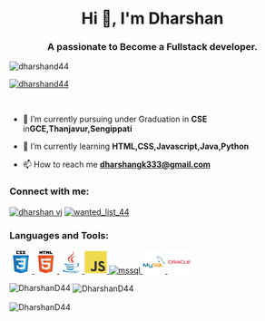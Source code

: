 <h1 align="center">Hi 👋, I'm Dharshan</h1>
<h3 align="center">A passionate to Become a Fullstack developer.</h3>

<p align="left"> <img src="https://komarev.com/ghpvc/?username=dharshand44&label=Profile%20views&color=0e75b6&style=flat" alt="dharshand44" /> </p>

<p align="left"> <a href="https://github.com/ryo-ma/github-profile-trophy"><img src="https://github-profile-trophy.vercel.app/?username=dharshand44" alt="dharshand44" /></a> </p>

<p align="left"> <a href="https://twitter.com/" target="blank"><img src="https://img.shields.io/twitter/follow/?logo=twitter&style=for-the-badge" alt="" /></a> </p>

- 🔭 I’m currently pursuing under Graduation in **CSE** in**GCE,Thanjavur,Sengippati**

- 📝 I’m currently learning **HTML,CSS,Javascript,Java,Python**

- 📫 How to reach me **dharshangk333@gmail.com**

<h3 align="left">Connect with me:</h3>
<p align="left">
<a href="https://linkedin.com/in/dharshan vj" target="blank"><img align="center" src="https://raw.githubusercontent.com/rahuldkjain/github-profile-readme-generator/master/src/images/icons/Social/linked-in-alt.svg" alt="dharshan vj" height="30" width="40" /></a>
<a href="https://instagram.com/wanted_list_44" target="blank"><img align="center" src="https://raw.githubusercontent.com/rahuldkjain/github-profile-readme-generator/master/src/images/icons/Social/instagram.svg" alt="wanted_list_44" height="30" width="40" /></a>
</p>

<h3 align="left">Languages and Tools:</h3>
<p align="left"> <a href="https://www.w3schools.com/css/" target="_blank" rel="noreferrer"> <img src="https://raw.githubusercontent.com/devicons/devicon/master/icons/css3/css3-original-wordmark.svg" alt="css3" width="40" height="40"/> </a> <a href="https://www.w3.org/html/" target="_blank" rel="noreferrer"> <img src="https://raw.githubusercontent.com/devicons/devicon/master/icons/html5/html5-original-wordmark.svg" alt="html5" width="40" height="40"/> </a> <a href="https://www.java.com" target="_blank" rel="noreferrer"> <img src="https://raw.githubusercontent.com/devicons/devicon/master/icons/java/java-original.svg" alt="java" width="40" height="40"/> </a> <a href="https://developer.mozilla.org/en-US/docs/Web/JavaScript" target="_blank" rel="noreferrer"> <img src="https://raw.githubusercontent.com/devicons/devicon/master/icons/javascript/javascript-original.svg" alt="javascript" width="40" height="40"/> </a> <a href="https://www.microsoft.com/en-us/sql-server" target="_blank" rel="noreferrer"> <img src="https://www.svgrepo.com/show/303229/microsoft-sql-server-logo.svg" alt="mssql" width="40" height="40"/> </a> <a href="https://www.mysql.com/" target="_blank" rel="noreferrer"> <img src="https://raw.githubusercontent.com/devicons/devicon/master/icons/mysql/mysql-original-wordmark.svg" alt="mysql" width="40" height="40"/> </a> <a href="https://www.oracle.com/" target="_blank" rel="noreferrer"> <img src="https://raw.githubusercontent.com/devicons/devicon/master/icons/oracle/oracle-original.svg" alt="oracle" width="40" height="40"/> </a> </p>

<p><img align="left" src="https://github-readme-stats.vercel.app/api/top-langs?username=dharshand44&show_icons=true&locale=en&layout=compact" alt="DharshanD44" /></p>

<p>&nbsp;<img align="center" src="https://github-readme-stats.vercel.app/api?username=dharshand44&show_icons=true&locale=en" alt="DharshanD44" /></p>

<p><img align="center" src="https://github-readme-streak-stats.herokuapp.com/?user=dharshand44&" alt="DharshanD44" /></p>

